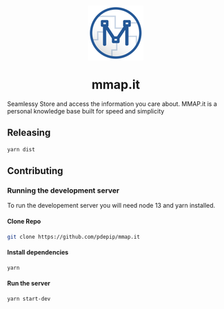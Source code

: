 <p align="center" style="text-align: center;">
  <a href="https://super-productivity.com/">
    <img align="center" alt="Logo" src="build/icon.png" width="128px"/>
  </a>
  <h1 align="center">mmap.it</h1>
</p>

Seamlessy Store and access the information you care about. MMAP.it is a personal knowledge base built for speed and simplicity 

## Releasing
```bash
yarn dist
```

## Contributing
### Running the development server
To run the developement server you will need node 13 and yarn installed.

#### Clone Repo

```bash
git clone https://github.com/pdepip/mmap.it
```

#### Install dependencies

```bash
yarn 
```

#### Run the server

```bash
yarn start-dev
```

